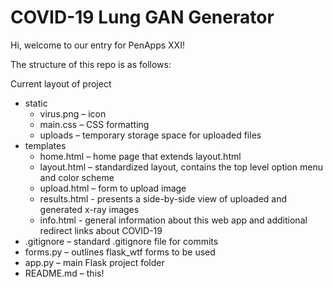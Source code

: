 # COVID-19 Lung GAN Generator

Hi, welcome to our entry for PenApps XXI!

The structure of this repo is as follows:

Current layout of project
- static
    - virus.png – icon
    - main.css – CSS formatting
    - uploads – temporary storage space for uploaded files
- templates
    - home.html – home page that extends layout.html
    - layout.html – standardized layout, contains the top level option menu and color scheme
    - upload.html – form to upload image
    - results.html - presents a side-by-side view of uploaded and generated x-ray images
    - info.html - general information about this web app and additional redirect links about COVID-19
- .gitignore – standard .gitignore file for commits
- forms.py – outlines flask_wtf forms to be used 
- app.py – main Flask project folder
- README.md – this!
